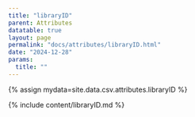 ```yaml
---
title: "libraryID"
parent: Attributes
datatable: true
layout: page
permalink: "docs/attributes/libraryID.html"
date: "2024-12-28"
params:
  title: ""
---
```

{% assign mydata=site.data.csv.attributes.libraryID %} 

{% include content/libraryID.md %}
